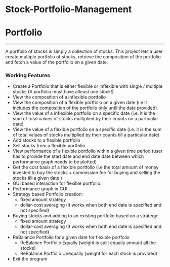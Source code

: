 # Stock-Portfolio-Management
Portfolio
=========

------------------------------------------------------------------------

A portfolio of stocks is simply a collection of stocks. This project
lets a user create multiple portfolio of stocks, retrieve the
composition of the portfolio and fetch a value of the portfolio on a
given date.

### Working Features

- Create a Portfolio that is either flexible or inflexible with single / multiple stocks (A
  portfolio must
  have atleast one stock!)
- View the composition of a inflexible portfolio
- View the composition of a flexible portfolio on a given date (i.e it includes the composition of
  the portfolio only until the date provided)
- View the value of a inflexible portfolio on a specific date (i.e. it is the sum
  of total values of stocks multiplied by their counts on a particular
  date)
- View the value of a flexible portfolio on a specific date (i.e. it is the sum
  of total values of stocks multiplied by their counts till a particular
  date)
- Add stocks to a flexible portfolio
- Sell stocks from a flexible portfolio
- View performance of a flexible portfolio within a given time period (user has to provide the start
  date and end date date between which performance graph needs to be plotted)
- Get the cost basis of a flexible portfolio (i.e the total amount of money invested to buy the
  stocks + commission fee for buying and selling the stocks till a given date )
- GUI based interaction for flexible portfolio.
- Performance graph in GUI.
- Strategy based Portfolio creation:
  * fixed amount strategy
  * dollar-cost averaging (It works when both end date is specified and not specified)
- Buying stocks and adding to an existing portfolio based on a strategy:
  * fixed amount strategy
  * dollar-cost averaging (It works when both end date is specified and not specified)
- ReBalance Portfolio for a given date for flexible portfolio
  * ReBalance Portfolio Equally (weight is split equally amount all the stocks)
  * ReBalance Portfolio Unequally (weight for each stock is provided)
- Exit the program
